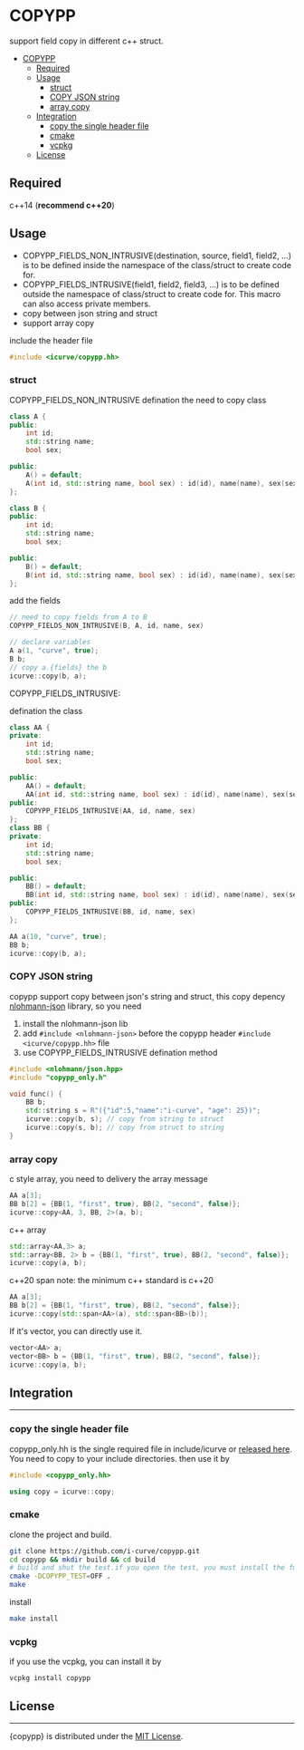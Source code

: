 # COPYPP

support field copy in different c++ struct.

<!-- @import "[TOC]" {cmd="toc" depthFrom=1 depthTo=6 orderedList=false} -->

<!-- code_chunk_output -->

- [COPYPP](#copypp)
  - [Required](#required)
  - [Usage](#usage)
    - [struct](#struct)
    - [COPY JSON string](#copy-json-string)
    - [array copy](#array-copy)
  - [Integration](#integration)
    - [copy the single header file](#copy-the-single-header-file)
    - [cmake](#cmake)
    - [vcpkg](#vcpkg)
  - [License](#license)

<!-- /code_chunk_output -->

## Required

c++14 (**recommend c++20**)

## Usage

- COPYPP_FIELDS_NON_INTRUSIVE(destination, source, field1, field2, ...) is to be defined inside the namespace of the class/struct to create code for.
- COPYPP_FIELDS_INTRUSIVE(field1, field2, field3, ...) is to be defined outside the namespace of class/struct to create code for. This macro can also access private members.
- copy between json string and struct
- support array copy

include the header file

```c++
#include <icurve/copypp.hh>
```

### struct

COPYPP_FIELDS_NON_INTRUSIVE
defination the need to copy class

```c++
class A {
public:
    int id;
    std::string name;
    bool sex;

public:
    A() = default;
    A(int id, std::string name, bool sex) : id(id), name(name), sex(sex) {}
};

class B {
public:
    int id;
    std::string name;
    bool sex;

public:
    B() = default;
    B(int id, std::string name, bool sex) : id(id), name(name), sex(sex) {}
};
```

add the fields

```c++
// need to copy fields from A to B
COPYPP_FIELDS_NON_INTRUSIVE(B, A, id, name, sex)
```

```c++
// declare variables
A a(1, "curve", true);
B b;
// copy a.{fields} the b
icurve::copy(b, a);
```

COPYPP_FIELDS_INTRUSIVE:

defination the class

```c++
class AA {
private:
    int id;
    std::string name;
    bool sex;

public:
    AA() = default;
    AA(int id, std::string name, bool sex) : id(id), name(name), sex(sex) {}
public:
    COPYPP_FIELDS_INTRUSIVE(AA, id, name, sex)
};
class BB {
private:
    int id;
    std::string name;
    bool sex;

public:
    BB() = default;
    BB(int id, std::string name, bool sex) : id(id), name(name), sex(sex) {}
public:
    COPYPP_FIELDS_INTRUSIVE(BB, id, name, sex)
};
```

```c++
AA a(10, "curve", true);
BB b;
icurve::copy(b, a);
```

### COPY JSON string

copypp support copy between json's string and struct, this copy depency [nlohmann-json](https://github.com/nlohmann/json) library, so you need

1. install the nlohmann-json lib
2. add `#include <nlohmann-json>` before the copypp header `#include <icurve/copypp.hh>` file
3. use COPYPP_FIELDS_INTRUSIVE defination method

```c++
#include <nlohmann/json.hpp>
#include "copypp_only.h"

void func() {
    BB b;
    std::string s = R"({"id":5,"name":"i-curve", "age": 25})";
    icurve::copy(b, s); // copy from string to struct
    icurve::copy(s, b); // copy from struct to string
}
```

### array copy

c style array, you need to delivery the array message

```c++
AA a[3];
BB b[2] = {BB(1, "first", true), BB(2, "second", false)};
icurve::copy<AA, 3, BB, 2>(a, b);
```

c++ array

```c++
std::array<AA,3> a;
std::array<BB, 2> b = {BB(1, "first", true), BB(2, "second", false)};
icurve::copy(a, b);
```

c++20 span
note: the minimum c++ standard is c++20

```c++
AA a[3];
BB b[2] = {BB(1, "first", true), BB(2, "second", false)};
icurve::copy(std::span<AA>(a), std::span<BB>(b));
```

If it's vector, you can directly use it.

```c++
vector<AA> a;
vector<BB> b = {BB(1, "first", true), BB(2, "second", false)};
icurve::copy(a, b);
```

## Integration

---

### copy the single header file

copypp_only.hh is the single required file in include/icurve or [released here](https://raw.githubusercontent.com/i-curve/copypp/master/include/icurve/copypp_only.hh). You need to copy to your include directories. then use it by

```c++
#include <copypp_only.hh>

using copy = icurve::copy;
```

### cmake

clone the project and build.

```bash
git clone https://github.com/i-curve/copypp.git
cd copypp && mkdir build && cd build
# build and shut the test.if you open the test, you must install the fmt package.
cmake -DCOPYPP_TEST=OFF .
make
```

install

```bash
make install
```

### vcpkg

if you use the vcpkg, you can install it by

```
vcpkg install copypp
```

## License

---

{copypp} is distributed under the [MIT License](LICENSE).
